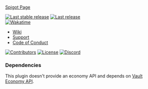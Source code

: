 [Spigot Page](https://www.spigotmc.org/resources/wixmarket.113171/)

[![Last stable release](https://img.shields.io/github/v/release/Wixonic/Market?display_name=tag&label=Last%20stable%20release)](https://github.com/Wixonic/Market/releases) [![Last release](https://img.shields.io/github/v/release/Wixonic/Market?display_name=tag&label=Last%20release&include_prereleases)](https://github.com/Wixonic/Market/releases)<br />
[![Wakatime](https://wakatime.com/badge/github/Wixonic/Market.svg?style=flat)](https://wakatime.com/badge/github/Wixonic/Market)

- [Wiki](https://github.com/Wixonic/Market/wiki)
- [Support](https://github.com/Wixonic/Market/blob/Default/.github/SUPPORT.md)
- [Code of Conduct](https://github.com/Wixonic/Market/blob/Default/.github/CODE_OF_CONDUCT.md)

[![Contributors](https://img.shields.io/github/contributors/Wixonic/Market?color=%2308F&label=Contributors)](https://github.com/Wixonic/Market/blob/Default/.github/CONTRIBUTING.md)
[![License](https://img.shields.io/github/license/Wixonic/Market?color=%23555&label=License)](https://github.com/Wixonic/Market/blob/Default/LICENSE)
[![Discord](https://img.shields.io/discord/1020663521530351627?logo=discord&logoColor=94ABFC&label=Discord&color=7289DA)](https://discord.gg/BcXFAVKJZQ)

### Dependencies

This plugin doesn't provide an economy API and depends on [Vault Economy API](https://www.spigotmc.org/resources/vault.34315/).
